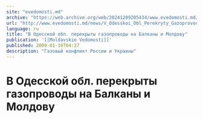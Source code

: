 ```yaml
---
site: "evedomosti.md"
archive: "https://web.archive.org/web/20241209205434/www.evedomosti.md/news/V_Odesskoi_Obl_Perekryty_Gazoprovody_Na_Balkany_I_Moldovu"
url: "http://www.evedomosti.md/news/V_Odesskoi_Obl_Perekryty_Gazoprovody_Na_Balkany_I_Moldovu"
language: ru
title: "В Одесской обл. перекрыты газопроводы на Балканы и Молдову"
publication: '[[Moldavskie Vedomosti]]'
published: 2009-01-10T04:27
description: "Газовый конфликт России и Украины"
---
```


# В Одесской обл. перекрыты газопроводы на Балканы и Молдову

